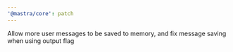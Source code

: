 ```yaml
---
'@mastra/core': patch
---
```


Allow more user messages to be saved to memory, and fix message saving when using output flag

